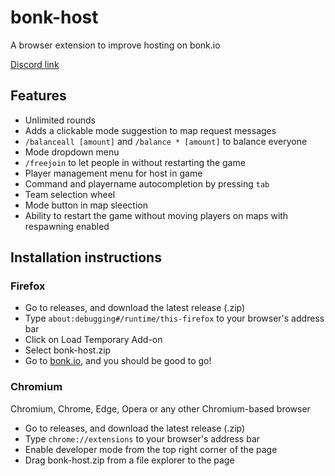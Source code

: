 # bonk-host
A browser extension to improve hosting on bonk.io

[Discord link](https://discord.gg/Dj6usq7ww3)

## Features
* Unlimited rounds
* Adds a clickable mode suggestion to map request messages
* `/balanceall [amount]` and `/balance * [amount]` to balance everyone
* Mode dropdown menu
* `/freejoin` to let people in without restarting the game
* Player management menu for host in game
* Command and playername autocompletion by pressing `tab`
* Team selection wheel
* Mode button in map sleection
* Ability to restart the game without moving players on maps with respawning enabled

## Installation instructions
### Firefox
* Go to releases, and download the latest release (.zip)
* Type `about:debugging#/runtime/this-firefox` to your browser's address bar
* Click on Load Temporary Add-on
* Select bonk-host.zip
* Go to [bonk.io](https://bonk.io), and you should be good to go!
### Chromium
Chromium, Chrome, Edge, Opera or any other Chromium-based browser
* Go to releases, and download the latest release (.zip)
* Type `chrome://extensions` to your browser's address bar
* Enable developer mode from the top right corner of the page
* Drag bonk-host.zip from a file explorer to the page
